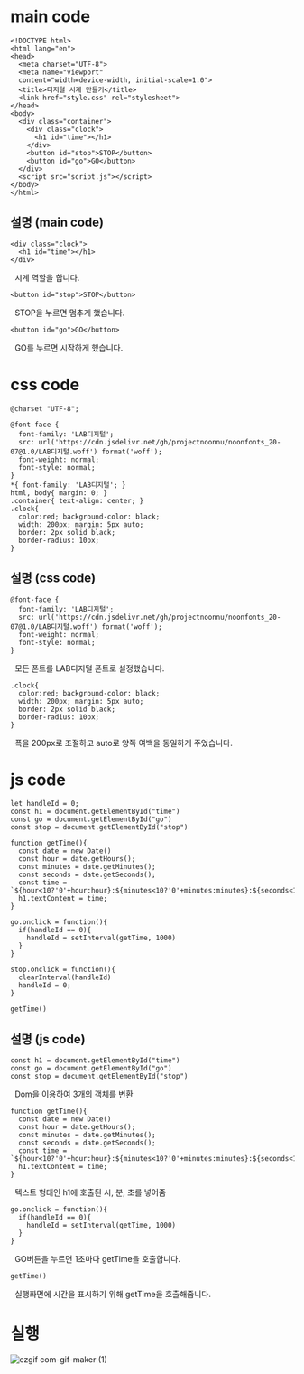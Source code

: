 # main code

    <!DOCTYPE html>
    <html lang="en">
    <head>
      <meta charset="UTF-8">
      <meta name="viewport" 
      content="width=device-width, initial-scale=1.0">
      <title>디지털 시계 만들기</title>
      <link href="style.css" rel="stylesheet">
    </head>
    <body>
      <div class="container">
        <div class="clock">
          <h1 id="time"></h1>
        </div>
        <button id="stop">STOP</button>
        <button id="go">GO</button>
      </div>
      <script src="script.js"></script>
    </body>
    </html>
    
## 설명 (main code)

    <div class="clock">
      <h1 id="time"></h1>
    </div>
    
&nbsp; 시계 역할을 합니다.

    <button id="stop">STOP</button>

&nbsp; STOP을 누르면 멈추게 했습니다.

    <button id="go">GO</button>
    
&nbsp; GO를 누르면 시작하게 했습니다.

# css code

    @charset "UTF-8";

    @font-face {
      font-family: 'LAB디지털';
      src: url('https://cdn.jsdelivr.net/gh/projectnoonnu/noonfonts_20-07@1.0/LAB디지털.woff') format('woff');
      font-weight: normal;
      font-style: normal;
    }
    *{ font-family: 'LAB디지털'; }
    html, body{ margin: 0; }
    .container{ text-align: center; }
    .clock{
      color:red; background-color: black; 
      width: 200px; margin: 5px auto;
      border: 2px solid black;
      border-radius: 10px;
    }
    
## 설명 (css code)

    @font-face {
      font-family: 'LAB디지털';
      src: url('https://cdn.jsdelivr.net/gh/projectnoonnu/noonfonts_20-07@1.0/LAB디지털.woff') format('woff');
      font-weight: normal;
      font-style: normal;
    }
    
&nbsp; 모든 폰트를 LAB디지털 폰트로 설정했습니다.

    .clock{
      color:red; background-color: black; 
      width: 200px; margin: 5px auto;
      border: 2px solid black;
      border-radius: 10px;
    }
    
&nbsp; 폭을 200px로 조절하고 auto로 양쪽 여백을 동일하게 주었습니다.

# js code

    let handleId = 0; 
    const h1 = document.getElementById("time")
    const go = document.getElementById("go")
    const stop = document.getElementById("stop")

    function getTime(){
      const date = new Date()
      const hour = date.getHours();
      const minutes = date.getMinutes();
      const seconds = date.getSeconds();
      const time = `${hour<10?'0'+hour:hour}:${minutes<10?'0'+minutes:minutes}:${seconds<10?'0'+seconds:seconds}`
      h1.textContent = time;
    }

    go.onclick = function(){
      if(handleId == 0){
        handleId = setInterval(getTime, 1000)
      }
    }

    stop.onclick = function(){
      clearInterval(handleId)
      handleId = 0;
    }

    getTime()

## 설명 (js code)

    const h1 = document.getElementById("time")
    const go = document.getElementById("go")
    const stop = document.getElementById("stop")
    
&nbsp;  Dom을 이용하여 3개의 객체를 변환

    function getTime(){
      const date = new Date()
      const hour = date.getHours();
      const minutes = date.getMinutes();
      const seconds = date.getSeconds();
      const time = `${hour<10?'0'+hour:hour}:${minutes<10?'0'+minutes:minutes}:${seconds<10?'0'+seconds:seconds}`
      h1.textContent = time;
    }

&nbsp; 텍스트 형태인 h1에 호출된 시, 분, 초를 넣어줌

    go.onclick = function(){
      if(handleId == 0){
        handleId = setInterval(getTime, 1000)
      }
    }

&nbsp; GO버튼을 누르면 1초마다 getTime을 호출합니다.

    getTime()
    
&nbsp; 실행화면에 시간을 표시하기 위해 getTime을 호출해줍니다.

# 실행  
    
![ezgif com-gif-maker (1)](https://user-images.githubusercontent.com/104752202/174733558-e8bf60fc-0a66-4508-9b3c-c7182cc1959c.gif)


    
